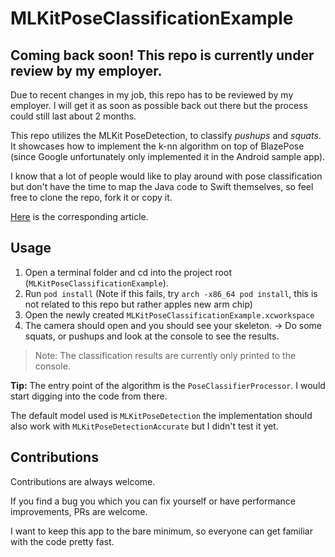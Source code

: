 # MLKitPoseClassificationExample

## Coming back soon! This repo is currently under review by my employer.
Due to recent changes in my job, this repo has to be reviewed by my employer.
I will get it as soon as possible back out there but the process could still last about 2 months.

This repo utilizes the MLKit PoseDetection, to classify *pushups* and *squats*.
It showcases how to implement the k-nn algorithm on top of BlazePose (since Google unfortunately only implemented it in the Android sample app).

I know that a lot of people would like to play around with pose classification but don't have the time to map the Java code to Swift themselves, so feel free to clone the repo, fork it or copy it.

[Here](https://google.github.io/mediapipe/solutions/pose_classification) is the corresponding article.

## Usage

1. Open a terminal folder and cd into the project root (`MLKitPoseClassificationExample`).
2. Run `pod install` (Note if this fails, try `arch -x86_64 pod install`, this is not related to this repo but rather apples new arm chip)
3. Open the newly created `MLKitPoseClassificationExample.xcworkspace`
4. The camera should open and you should see your skeleton. -> Do some squats, or pushups and look at the console to see the results.

> Note: The classification results are currently only printed to the console.

**Tip:** The entry point of the algorithm is the `PoseClassifierProcessor`. I would start digging into the code from there.

The default model used is `MLKitPoseDetection` the implementation should also work with `MLKitPoseDetectionAccurate` but I didn't test it yet.

## Contributions

Contributions are always welcome. 

If you find a bug you which you can fix yourself or have performance improvements, PRs are welcome.

I want to keep this app to the bare minimum, so everyone can get familiar with the code pretty fast.
